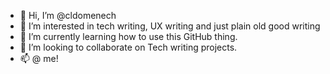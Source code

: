 - 👋 Hi, I’m @cldomenech
- 👀 I’m interested in tech writing, UX writing and just plain old good writing
- 🌱 I’m currently learning how to use this GitHub thing.
- 💞️ I’m looking to collaborate on Tech writing projects.
- 📫 @ me!

<!---
cldomenech/cldomenech is a ✨ special ✨ repository because its `README.md` (this file) appears on your GitHub profile.
You can click the Preview link to take a look at your changes.
--->
